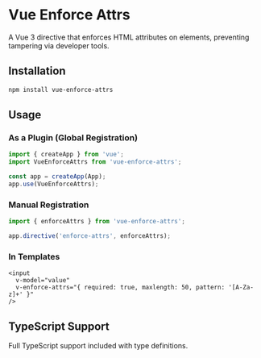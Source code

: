 # Vue Enforce Attrs

A Vue 3 directive that enforces HTML attributes on elements, preventing tampering via developer tools.

## Installation

```bash
npm install vue-enforce-attrs
```

## Usage

### As a Plugin (Global Registration)

```typescript
import { createApp } from 'vue';
import VueEnforceAttrs from 'vue-enforce-attrs';

const app = createApp(App);
app.use(VueEnforceAttrs);
```

### Manual Registration

```typescript
import { enforceAttrs } from 'vue-enforce-attrs';

app.directive('enforce-attrs', enforceAttrs);
```

### In Templates

```vue
<input 
  v-model="value"
  v-enforce-attrs="{ required: true, maxlength: 50, pattern: '[A-Za-z]+' }"
/>
```

## TypeScript Support

Full TypeScript support included with type definitions.